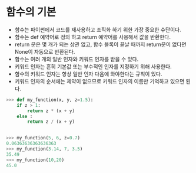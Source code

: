 # 함수의 기본
* 함수는 파이썬에서 코드를 재사용하고 조직화 하기 위한 가장 중요한 수단이다.  
* 함수는 def 예약어로 정의 하고 return 예약어를 사용해서 값을 반환한다.  
* return 문은 몇 개가 되는 상관 없고, 함수 블록이 끝날 때까지 return문이 없다면 None이 자동으로 반환된다.  
* 함수는 여러 개의 일반 인자와 키워드 인자를 받을 수 있다.
* 키워드 인자는 흔히 기본값 또는 부수적인 인자를 지정하기 위해 사용한다.
* 함수의 키워드 인자는 항상 일반 인자 다음에 와야한다는 규칙이 있다.
* 키워드 인자의 순서에는 제약이 없으므로 키워드 인자의 이름만 기억하고 있으면 된다.

```python
>>> def my_function(x, y, z=1.5):
	if z > 1:
		return z * (x + y)
	else :
		return z / (x + y)

	
>>> my_function(5, 6, z=0.7)
0.06363636363636363
>>> my_function(3.14, 7, 3.5)
35.49
>>> my_function(10,20)
45.0
```
